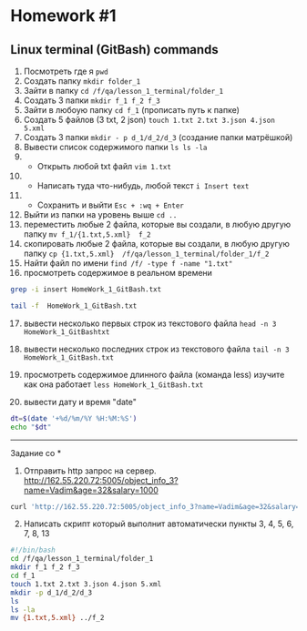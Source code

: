 # Homework #1 
## Linux terminal (GitBash) commands
1) Посмотреть где я `pwd`
2) Создать папку `mkdir folder_1`
3) Зайти в папку `cd /f/qa/lesson_1_terminal/folder_1`
4) Создать 3 папки `mkdir f_1 f_2 f_3`
5) Зайти в любоую папку `cd f_1` (прописать путь к папке)
6) Создать 5 файлов (3 txt, 2 json) `touch 1.txt 2.txt 3.json 4.json 5.xml`
7) Создать 3 папки `mkdir - p d_1/d_2/d_3` (создание папки матрёшкой)
8) Вывести список содержимого папки `ls ls -la`
9) + Открыть любой txt файл `vim 1.txt`
10) + Написать туда что-нибудь, любой текст `i Insert text`
11) + Сохранить и выйти `Esc + :wq + Enter`
12) Выйти из папки на уровень выше `cd ..`
13) переместить любые 2 файла, которые вы создали, в любую другую папку `mv f_1/{1.txt,5.xml}  f_2`
14) скопировать любые 2 файла, которые вы создали, в любую другую папку `cp {1.txt,5.xml}  /f/qa/lesson_1_terminal/folder_1/f_2`
15) Найти файл по имени `find /f/ -type f -name "1.txt"`
16) просмотреть содержимое в реальном времени
```sh
grep -i insert HomeWork_1_GitBash.txt
```
```sh
tail -f  HomeWork_1_GitBash.txt
```
17) вывести несколько первых строк из текстового файла `head -n 3 HomeWork_1_GitBashtxt`

18) вывести несколько последних строк из текстового файла `tail -n 3 HomeWork_1_GitBash.txt`

19) просмотреть содержимое длинного файла (команда less) изучите как она работает `less HomeWork_1_GitBash.txt`
20) вывести дату и время "date"
```sh
dt=$(date '+%d/%m/%Y %H:%M:%S')
echo "$dt"
```
***

Задание со *
1) Отправить http запрос на сервер.
http://162.55.220.72:5005/object_info_3?name=Vadim&age=32&salary=1000 
```sh
curl 'http://162.55.220.72:5005/object_info_3?name=Vadim&age=32&salary=1000
```
2) Написать скрипт который выполнит автоматически пункты 3, 4, 5, 6, 7, 8, 13
```sh
#!/bin/bash
cd /f/qa/lesson_1_terminal/folder_1
mkdir f_1 f_2 f_3
cd f_1
touch 1.txt 2.txt 3.json 4.json 5.xml
mkdir -p d_1/d_2/d_3
ls
ls -la
mv {1.txt,5.xml} ../f_2
```
